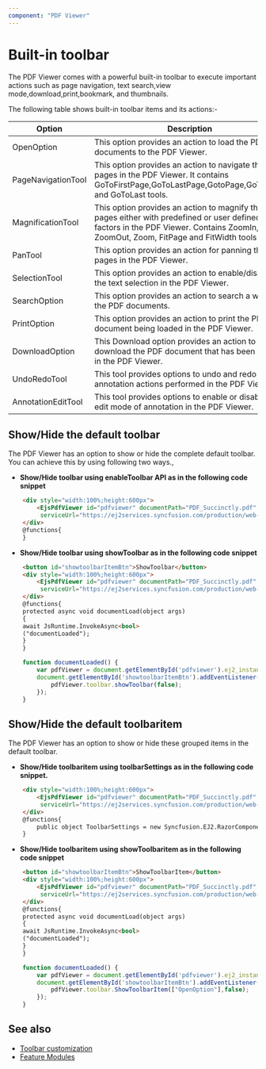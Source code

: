 ```yaml
---
component: "PDF Viewer"
---
```


# Built-in toolbar

The PDF Viewer comes with a powerful built-in toolbar to execute important actions such as page navigation, text search,view mode,download,print,bookmark, and thumbnails.

The following table shows built-in toolbar items and its actions:-

| Option | Description |
|---|---|
| OpenOption | This option provides an action to load the PDF documents to the PDF Viewer.|
| PageNavigationTool | This option provides an action to navigate the pages in the PDF Viewer. It contains GoToFirstPage,GoToLastPage,GotoPage,GoToNext, and GoToLast tools.|
| MagnificationTool |This option provides an action to magnify the pages either with predefined or user defined zoom factors in the PDF Viewer. Contains ZoomIn, ZoomOut, Zoom, FitPage and FitWidth tools|
| PanTool | This option provides an action for panning the pages in the PDF Viewer.|
| SelectionTool | This option provides an action to enable/disable the text selection in the PDF Viewer.|
| SearchOption | This option provides an action to search a word in the PDF documents.|
| PrintOption | This option provides an action to print the PDF document being loaded in the PDF Viewer.|
| DownloadOption |This Download option provides an action to download the PDF document that has been loaded in the PDF Viewer.|
| UndoRedoTool | This tool provides options to undo and redo the annotation actions performed in the PDF Viewer.|
| AnnotationEditTool | This tool provides options to enable or disable the edit mode of annotation in the PDF Viewer.|

## Show/Hide the default toolbar

The PDF Viewer has an option to show or hide the complete default toolbar. You can achieve this by using following two ways.,

* **Show/Hide toolbar using enableToolbar API as in the following code snippet**

```html
    <div style="width:100%;height:600px">
        <EjsPdfViewer id="pdfviewer" documentPath="PDF_Succinctly.pdf" enableToolbar="false"
         serviceUrl="https://ej2services.syncfusion.com/production/web-services/api/pdfviewer" style="height: 640px;width: 100%" />
    </div>
    @functions{
    }
```

* **Show/Hide toolbar using showToolbar as in the following code snippet**

```html
    <button id="showtoolbarItemBtn">ShowToolbar</button>
    <div style="width:100%;height:600px">
        <EjsPdfViewer id="pdfviewer" documentPath="PDF_Succinctly.pdf" documentLoad="@documentLoad"
         serviceUrl="https://ej2services.syncfusion.com/production/web-services/api/pdfviewer" style="height: 640px;width: 100%" />
    </div>
    @functions{
    protected async void documentLoad(object args)
    {
    await JsRuntime.InvokeAsync<bool>
    ("documentLoaded");
    }
    }
```

```javascript
    function documentLoaded() {
        var pdfViewer = document.getElementById('pdfviewer').ej2_instances[0];
        document.getElementById('showtoolbarItemBtn').addEventListener('click', function() {
            pdfViewer.toolbar.showToolbar(false);
        });
    }
```

## Show/Hide the default toolbaritem

The PDF Viewer has an option to show or hide these grouped items in the default toolbar.

* **Show/Hide toolbaritem using toolbarSettings as in the following code snippet.**

```html
    <div style="width:100%;height:600px">
        <EjsPdfViewer id="pdfviewer" documentPath="PDF_Succinctly.pdf" toolbarSettings="@ToolbarSettings"
         serviceUrl="https://ej2services.syncfusion.com/production/web-services/api/pdfviewer" style="height: 640px;width: 100%" />
    </div>
    @functions{
        public object ToolbarSettings = new Syncfusion.EJ2.RazorComponents.PdfViewer.PdfViewerToolbarSettings{ ShowTooltip = true };
    }
```

* **Show/Hide toolbaritem using showToolbaritem as in the following code snippet**

```html
    <button id="showtoolbarItemBtn">ShowToolbarItem</button>
    <div style="width:100%;height:600px">
        <EjsPdfViewer id="pdfviewer" documentPath="PDF_Succinctly.pdf" documentLoad="@documentLoad"
         serviceUrl="https://ej2services.syncfusion.com/production/web-services/api/pdfviewer" style="height: 640px;width: 100%" />
    </div>
    @functions{
    protected async void documentLoad(object args)
    {
    await JsRuntime.InvokeAsync<bool>
    ("documentLoaded");
    }
    }
```

```javascript
    function documentLoaded() {
        var pdfViewer = document.getElementById('pdfviewer').ej2_instances[0];
        document.getElementById('showtoolbarItemBtn').addEventListener('click', function() {
            pdfViewer.toolbar.ShowToolbarItem(["OpenOption"],false);
        });
    }
```

## See also

* [Toolbar customization](./how-to/customization)
* [Feature Modules](./feature-module)